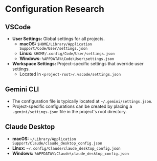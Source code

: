 # Configuration Research

## VSCode

- **User Settings:** Global settings for all projects.
  - **macOS:** `$HOME/Library/Application Support/Code/User/settings.json`
  - **Linux:** `$HOME/.config/Code/User/settings.json`
  - **Windows:** `%APPDATA%\Code\User\settings.json`
- **Workspace Settings:** Project-specific settings that override user settings.
  - Located in `<project-root>/.vscode/settings.json`

## Gemini CLI

- The configuration file is typically located at `~/.gemini/settings.json`.
- Project-specific configurations can be created by placing a `.gemini/settings.json` file in the project's root directory.

## Claude Desktop

- **macOS:** `~/Library/Application Support/Claude/claude_desktop_config.json`
- **Linux:** `~/.config/Claude/claude_desktop_config.json`
- **Windows:** `%APPDATA%\Claude\claude_desktop_config.json`
